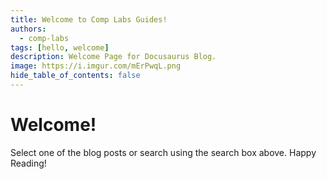 ```yaml
---
title: Welcome to Comp Labs Guides!
authors:
  - comp-labs
tags: [hello, welcome]
description: Welcome Page for Docusaurus Blog.
image: https://i.imgur.com/mErPwqL.png
hide_table_of_contents: false
---
```

# Welcome!

Select one of the blog posts or search using the search box above. Happy Reading!